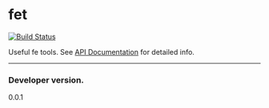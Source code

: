 fet
========
[![Build Status](https://secure.travis-ci.org/pillys/fet.png)](http://travis-ci.org/pillys/fet)

Useful fe tools. See [API Documentation](http://pillys.github.com/fet/#Fet) for detailed info.

---

### Developer version.

0.0.1
